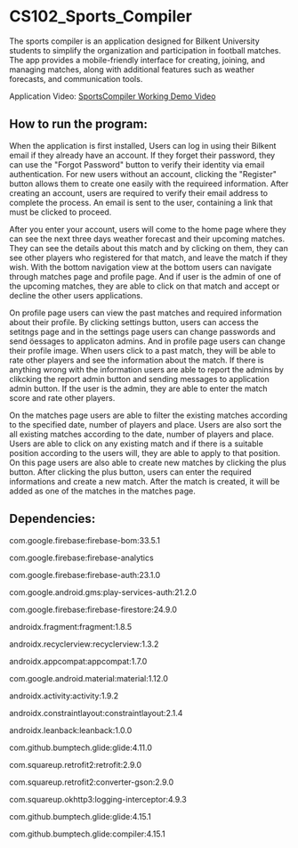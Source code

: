 # CS102_Sports_Compiler
The sports compiler is an application designed for Bilkent University students to simplify the organization and participation in football matches. The app provides a mobile-friendly interface for creating, joining, and managing matches, along with additional features such as weather forecasts, and communication tools. 

Application Video: [SportsCompiler Working Demo Video](https://drive.google.com/file/d/1m5daqhhGMY3UIxR19fJYQUPDtS4Yr-kH/view?usp=sharing)

## **How to run the program:**

When the application is first installed, Users can log in using their Bilkent email if they already have an account. If they forget their password, they can use the "Forgot Password" button to verify their identity via email authentication. For new users without an account, clicking the "Register" button allows them to create one easily with the requireed information.  After creating an account, users are required to verify their email address to complete the process. An email is sent to the user, containing a link that must be clicked to proceed. 

After you enter your account, users will come to the home page where they can see the next three days weather forecast and their upcoming matches.  They can see the details about this match and by clicking on them, they can see other players who registered for that match, and leave the match if they wish. With the bottom navigation view at the bottom users can navigate through matches page and profile page. And if user is the admin of one of the upcoming matches, they are able to click on that match and accept or decline the other users applications.

On profile page users can view the past matches and required information about their profile. By clicking settings button, users can access the setitngs page and in the settings page users can change passwords and send öessages to applicaton admins. And in profile page users can change their profile image. When users click to a past match, they will be able to rate other players and see the information about the match. If there is anything wrong with the information users are able to report the admins by clikcking the report admin button and sending messages to application admin button. If the user is the admin, they are able to enter the match score and rate other players.

On the matches page users are able to filter the existing matches according to the specified date, number of players and place. Users are also sort the all existing matches according to the date, number of players and place. Users are able to click on any existing match and if there is a suitable position according to the users will, they are able to apply to that position. On this page users are also able to create new matches by clicking the plus button. After clicking the plus button, users can enter the required informations and create a new match. After the match is created, it will be added as one of the matches in the matches page. 

## **Dependencies:** 

com.google.firebase:firebase-bom:33.5.1

com.google.firebase:firebase-analytics

com.google.firebase:firebase-auth:23.1.0

com.google.android.gms:play-services-auth:21.2.0

com.google.firebase:firebase-firestore:24.9.0

androidx.fragment:fragment:1.8.5

androidx.recyclerview:recyclerview:1.3.2

androidx.appcompat:appcompat:1.7.0

com.google.android.material:material:1.12.0

androidx.activity:activity:1.9.2

androidx.constraintlayout:constraintlayout:2.1.4

androidx.leanback:leanback:1.0.0

com.github.bumptech.glide:glide:4.11.0

com.squareup.retrofit2:retrofit:2.9.0

com.squareup.retrofit2:converter-gson:2.9.0

com.squareup.okhttp3:logging-interceptor:4.9.3

com.github.bumptech.glide:glide:4.15.1

com.github.bumptech.glide:compiler:4.15.1

